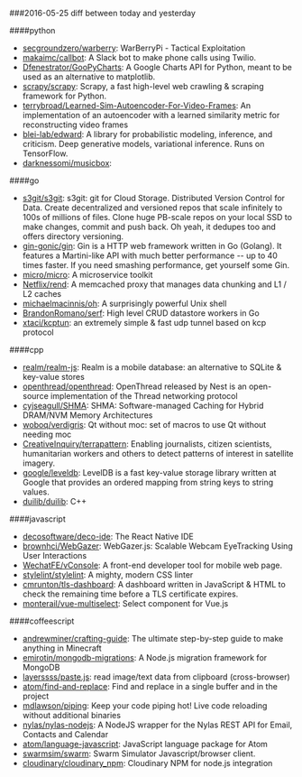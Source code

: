 ###2016-05-25
diff between today and yesterday

####python
* [secgroundzero/warberry](https://github.com/secgroundzero/warberry): WarBerryPi - Tactical Exploitation
* [makaimc/callbot](https://github.com/makaimc/callbot): A Slack bot to make phone calls using Twilio.
* [Dfenestrator/GooPyCharts](https://github.com/Dfenestrator/GooPyCharts): A Google Charts API for Python, meant to be used as an alternative to matplotlib.
* [scrapy/scrapy](https://github.com/scrapy/scrapy): Scrapy, a fast high-level web crawling & scraping framework for Python.
* [terrybroad/Learned-Sim-Autoencoder-For-Video-Frames](https://github.com/terrybroad/Learned-Sim-Autoencoder-For-Video-Frames): An implementation of an autoencoder with a learned similarity metric for reconstructing video frames
* [blei-lab/edward](https://github.com/blei-lab/edward): A library for probabilistic modeling, inference, and criticism. Deep generative models, variational inference. Runs on TensorFlow.
* [darknessomi/musicbox](https://github.com/darknessomi/musicbox): 

####go
* [s3git/s3git](https://github.com/s3git/s3git): s3git: git for Cloud Storage. Distributed Version Control for Data. Create decentralized and versioned repos that scale infinitely to 100s of millions of files. Clone huge PB-scale repos on your local SSD to make changes, commit and push back. Oh yeah, it dedupes too and offers directory versioning.
* [gin-gonic/gin](https://github.com/gin-gonic/gin): Gin is a HTTP web framework written in Go (Golang). It features a Martini-like API with much better performance -- up to 40 times faster. If you need smashing performance, get yourself some Gin.
* [micro/micro](https://github.com/micro/micro): A microservice toolkit
* [Netflix/rend](https://github.com/Netflix/rend): A memcached proxy that manages data chunking and L1 / L2 caches
* [michaelmacinnis/oh](https://github.com/michaelmacinnis/oh): A surprisingly powerful Unix shell
* [BrandonRomano/serf](https://github.com/BrandonRomano/serf):  High level CRUD datastore workers in Go
* [xtaci/kcptun](https://github.com/xtaci/kcptun): an extremely simple & fast udp tunnel based on kcp protocol

####cpp
* [realm/realm-js](https://github.com/realm/realm-js): Realm is a mobile database: an alternative to SQLite & key-value stores
* [openthread/openthread](https://github.com/openthread/openthread): OpenThread released by Nest is an open-source implementation of the Thread networking protocol
* [cyjseagull/SHMA](https://github.com/cyjseagull/SHMA): SHMA: Software-managed Caching for Hybrid DRAM/NVM Memory Architectures
* [woboq/verdigris](https://github.com/woboq/verdigris): Qt without moc: set of macros to use Qt without needing moc
* [CreativeInquiry/terrapattern](https://github.com/CreativeInquiry/terrapattern): Enabling journalists, citizen scientists, humanitarian workers and others to detect patterns of interest in satellite imagery.
* [google/leveldb](https://github.com/google/leveldb): LevelDB is a fast key-value storage library written at Google that provides an ordered mapping from string keys to string values.
* [duilib/duilib](https://github.com/duilib/duilib): C++

####javascript
* [decosoftware/deco-ide](https://github.com/decosoftware/deco-ide): The React Native IDE
* [brownhci/WebGazer](https://github.com/brownhci/WebGazer): WebGazer.js: Scalable Webcam EyeTracking Using User Interactions
* [WechatFE/vConsole](https://github.com/WechatFE/vConsole): A front-end developer tool for mobile web page.
* [stylelint/stylelint](https://github.com/stylelint/stylelint): A mighty, modern CSS linter
* [cmrunton/tls-dashboard](https://github.com/cmrunton/tls-dashboard): A dashboard written in JavaScript & HTML to check the remaining time before a TLS certificate expires.
* [monterail/vue-multiselect](https://github.com/monterail/vue-multiselect): Select component for Vue.js

####coffeescript
* [andrewminer/crafting-guide](https://github.com/andrewminer/crafting-guide): The ultimate step-by-step guide to make anything in Minecraft
* [emirotin/mongodb-migrations](https://github.com/emirotin/mongodb-migrations): A Node.js migration framework for MongoDB
* [layerssss/paste.js](https://github.com/layerssss/paste.js): read image/text data from clipboard (cross-browser)
* [atom/find-and-replace](https://github.com/atom/find-and-replace): Find and replace in a single buffer and in the project
* [mdlawson/piping](https://github.com/mdlawson/piping): Keep your code piping hot! Live code reloading without additional binaries
* [nylas/nylas-nodejs](https://github.com/nylas/nylas-nodejs): A NodeJS wrapper for the Nylas REST API for Email, Contacts and Calendar
* [atom/language-javascript](https://github.com/atom/language-javascript): JavaScript language package for Atom
* [swarmsim/swarm](https://github.com/swarmsim/swarm): Swarm Simulator Javascript/browser client.
* [cloudinary/cloudinary_npm](https://github.com/cloudinary/cloudinary_npm): Cloudinary NPM for node.js integration
